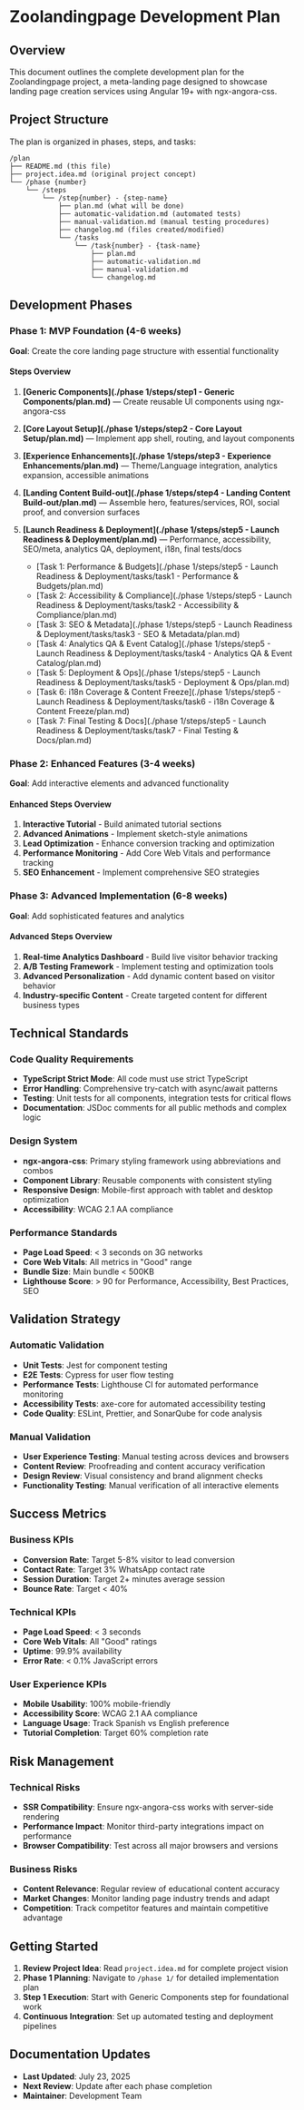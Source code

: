 # Zoolandingpage Development Plan

## Overview

This document outlines the complete development plan for the Zoolandingpage project, a meta-landing page designed to showcase landing page creation services using Angular 19+ with ngx-angora-css.

## Project Structure

The plan is organized in phases, steps, and tasks:

```text
/plan
├── README.md (this file)
├── project.idea.md (original project concept)
└── /phase {number}
    └── /steps
        └── /step{number} - {step-name}
            ├── plan.md (what will be done)
            ├── automatic-validation.md (automated tests)
            ├── manual-validation.md (manual testing procedures)
            ├── changelog.md (files created/modified)
            └── /tasks
                └── /task{number} - {task-name}
                    ├── plan.md
                    ├── automatic-validation.md
                    ├── manual-validation.md
                    └── changelog.md
```

## Development Phases

### Phase 1: MVP Foundation (4-6 weeks)

**Goal**: Create the core landing page structure with essential functionality

#### Steps Overview

1. **[Generic Components](./phase 1/steps/step1 - Generic Components/plan.md)** — Create reusable UI components using ngx-angora-css
2. **[Core Layout Setup](./phase 1/steps/step2 - Core Layout Setup/plan.md)** — Implement app shell, routing, and layout components
3. **[Experience Enhancements](./phase 1/steps/step3 - Experience Enhancements/plan.md)** — Theme/Language integration, analytics expansion, accessible animations
4. **[Landing Content Build-out](./phase 1/steps/step4 - Landing Content Build-out/plan.md)** — Assemble hero, features/services, ROI, social proof, and conversion surfaces
5. **[Launch Readiness & Deployment](./phase 1/steps/step5 - Launch Readiness & Deployment/plan.md)** — Performance, accessibility, SEO/meta, analytics QA, deployment, i18n, final tests/docs

   - [Task 1: Performance & Budgets](./phase 1/steps/step5 - Launch Readiness & Deployment/tasks/task1 - Performance & Budgets/plan.md)
   - [Task 2: Accessibility & Compliance](./phase 1/steps/step5 - Launch Readiness & Deployment/tasks/task2 - Accessibility & Compliance/plan.md)
   - [Task 3: SEO & Metadata](./phase 1/steps/step5 - Launch Readiness & Deployment/tasks/task3 - SEO & Metadata/plan.md)
   - [Task 4: Analytics QA & Event Catalog](./phase 1/steps/step5 - Launch Readiness & Deployment/tasks/task4 - Analytics QA & Event Catalog/plan.md)
   - [Task 5: Deployment & Ops](./phase 1/steps/step5 - Launch Readiness & Deployment/tasks/task5 - Deployment & Ops/plan.md)
   - [Task 6: i18n Coverage & Content Freeze](./phase 1/steps/step5 - Launch Readiness & Deployment/tasks/task6 - i18n Coverage & Content Freeze/plan.md)
   - [Task 7: Final Testing & Docs](./phase 1/steps/step5 - Launch Readiness & Deployment/tasks/task7 - Final Testing & Docs/plan.md)

### Phase 2: Enhanced Features (3-4 weeks)

**Goal**: Add interactive elements and advanced functionality

#### Enhanced Steps Overview

1. **Interactive Tutorial** - Build animated tutorial sections
2. **Advanced Animations** - Implement sketch-style animations
3. **Lead Optimization** - Enhance conversion tracking and optimization
4. **Performance Monitoring** - Add Core Web Vitals and performance tracking
5. **SEO Enhancement** - Implement comprehensive SEO strategies

### Phase 3: Advanced Implementation (6-8 weeks)

**Goal**: Add sophisticated features and analytics

#### Advanced Steps Overview

1. **Real-time Analytics Dashboard** - Build live visitor behavior tracking
2. **A/B Testing Framework** - Implement testing and optimization tools
3. **Advanced Personalization** - Add dynamic content based on visitor behavior
4. **Industry-specific Content** - Create targeted content for different business types

## Technical Standards

### Code Quality Requirements

- **TypeScript Strict Mode**: All code must use strict TypeScript
- **Error Handling**: Comprehensive try-catch with async/await patterns
- **Testing**: Unit tests for all components, integration tests for critical flows
- **Documentation**: JSDoc comments for all public methods and complex logic

### Design System

- **ngx-angora-css**: Primary styling framework using abbreviations and combos
- **Component Library**: Reusable components with consistent styling
- **Responsive Design**: Mobile-first approach with tablet and desktop optimization
- **Accessibility**: WCAG 2.1 AA compliance

### Performance Standards

- **Page Load Speed**: < 3 seconds on 3G networks
- **Core Web Vitals**: All metrics in "Good" range
- **Bundle Size**: Main bundle < 500KB
- **Lighthouse Score**: > 90 for Performance, Accessibility, Best Practices, SEO

## Validation Strategy

### Automatic Validation

- **Unit Tests**: Jest for component testing
- **E2E Tests**: Cypress for user flow testing
- **Performance Tests**: Lighthouse CI for automated performance monitoring
- **Accessibility Tests**: axe-core for automated accessibility testing
- **Code Quality**: ESLint, Prettier, and SonarQube for code analysis

### Manual Validation

- **User Experience Testing**: Manual testing across devices and browsers
- **Content Review**: Proofreading and content accuracy verification
- **Design Review**: Visual consistency and brand alignment checks
- **Functionality Testing**: Manual verification of all interactive elements

## Success Metrics

### Business KPIs

- **Conversion Rate**: Target 5-8% visitor to lead conversion
- **Contact Rate**: Target 3% WhatsApp contact rate
- **Session Duration**: Target 2+ minutes average session
- **Bounce Rate**: Target < 40%

### Technical KPIs

- **Page Load Speed**: < 3 seconds
- **Core Web Vitals**: All "Good" ratings
- **Uptime**: 99.9% availability
- **Error Rate**: < 0.1% JavaScript errors

### User Experience KPIs

- **Mobile Usability**: 100% mobile-friendly
- **Accessibility Score**: WCAG 2.1 AA compliance
- **Language Usage**: Track Spanish vs English preference
- **Tutorial Completion**: Target 60% completion rate

## Risk Management

### Technical Risks

- **SSR Compatibility**: Ensure ngx-angora-css works with server-side rendering
- **Performance Impact**: Monitor third-party integrations impact on performance
- **Browser Compatibility**: Test across all major browsers and versions

### Business Risks

- **Content Relevance**: Regular review of educational content accuracy
- **Market Changes**: Monitor landing page industry trends and adapt
- **Competition**: Track competitor features and maintain competitive advantage

## Getting Started

1. **Review Project Idea**: Read `project.idea.md` for complete project vision
2. **Phase 1 Planning**: Navigate to `/phase 1/` for detailed implementation plan
3. **Step 1 Execution**: Start with Generic Components step for foundational work
4. **Continuous Integration**: Set up automated testing and deployment pipelines

## Documentation Updates

- **Last Updated**: July 23, 2025
- **Next Review**: Update after each phase completion
- **Maintainer**: Development Team
